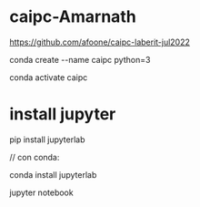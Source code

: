 # caipc-Amarnath

https://github.com/afoone/caipc-laberit-jul2022

conda create --name caipc python=3

conda activate caipc

# install jupyter

pip install jupyterlab

// con conda:

conda install jupyterlab

jupyter notebook
